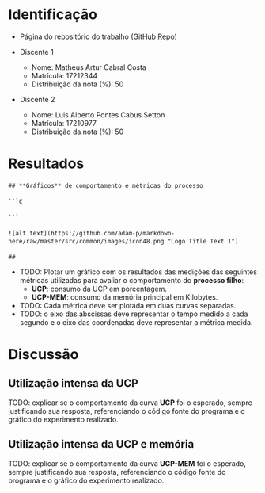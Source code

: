 # Identificação

* Página do repositório do trabalho ([GitHub Repo](https://github.com/Ufal20172-MACC-LAPCS/teaching)) 

* Discente 1
	* Nome: Matheus Artur Cabral Costa
	* Matrícula: 17212344
	* Distribuição da nota (%): 50
* Discente 2
	* Nome: Luis Alberto Pontes Cabus Setton
	* Matrícula: 17210977
	* Distribuição da nota (%): 50
	
# Resultados

	## **Gráficos** de comportamento e métricas do processo

	```C
	
	```

	![alt text](https://github.com/adam-p/markdown-here/raw/master/src/common/images/icon48.png "Logo Title Text 1")

	##

* TODO: Plotar um gráfico com os resultados das medições das seguintes métricas utilizadas para avaliar o comportamento do **processo filho**:
	*  **UCP**: consumo da UCP em porcentagem.
	*  **UCP-MEM**: consumo da memória principal em Kilobytes.
* TODO: Cada métrica deve ser plotada em duas curvas separadas.
* TODO: o eixo das abscissas deve representar o tempo medido a cada segundo e o eixo das coordenadas deve representar a métrica medida.


# Discussão

## Utilização intensa da UCP



TODO: explicar se o comportamento da curva **UCP** foi o esperado, sempre justificando sua resposta, referenciando o código fonte do programa e o gráfico do experimento realizado.

## Utilização intensa da UCP e memória

TODO: explicar se o comportamento da curva **UCP-MEM** foi o esperado, sempre justificando sua resposta, referenciando o código fonte do programa e o gráfico do experimento realizado.
